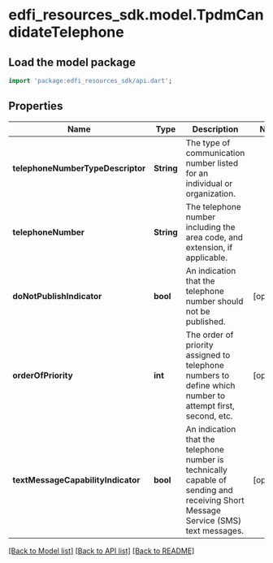 # edfi_resources_sdk.model.TpdmCandidateTelephone

## Load the model package
```dart
import 'package:edfi_resources_sdk/api.dart';
```

## Properties
Name | Type | Description | Notes
------------ | ------------- | ------------- | -------------
**telephoneNumberTypeDescriptor** | **String** | The type of communication number listed for an individual or organization. | 
**telephoneNumber** | **String** | The telephone number including the area code, and extension, if applicable. | 
**doNotPublishIndicator** | **bool** | An indication that the telephone number should not be published. | [optional] 
**orderOfPriority** | **int** | The order of priority assigned to telephone numbers to define which number to attempt first, second, etc. | [optional] 
**textMessageCapabilityIndicator** | **bool** | An indication that the telephone number is technically capable of sending and receiving Short Message Service (SMS) text messages. | [optional] 

[[Back to Model list]](../README.md#documentation-for-models) [[Back to API list]](../README.md#documentation-for-api-endpoints) [[Back to README]](../README.md)


